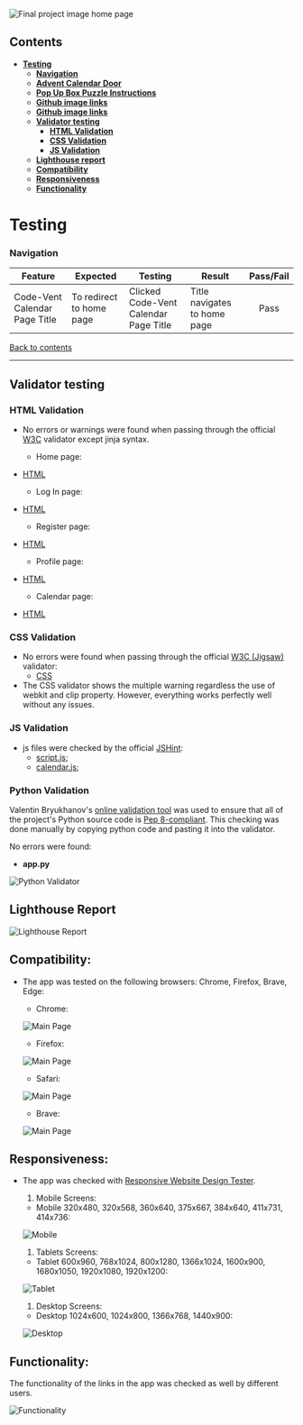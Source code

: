 ![Final project image home page](documentation/)

## **Contents**

* [**Testing**](#testing)
  * [**Navigation**](#navigation)
  * [**Advent Calendar Door**](#advent-calendar-door)
  * [**Pop Up Box Puzzle Instructions**](#pop-up-box-puzzle-instructions)
  * [**Github image links**](#github-image-links)
  * [**Github image links**](#github-image-links)
  * [**Validator testing**](#Validator-testing)
    * [**HTML Validation**](#HTML-Validation)
    * [**CSS Validation**](#CSS-Validation)
    * [**JS Validation**](#JS-Validation)
  * [**Lighthouse report**](#Lighthouse-Report)
  * [**Compatibility**](#Compatibility)
  * [**Responsiveness**](#Responsiveness)
  * [**Functionality**](#Functionality)

# **Testing**

### **Navigation** 

| Feature      | Expected          | Testing  | Result | Pass/Fail |
|-------------|-------------|-----|----------|:----:|
| Code-Vent Calendar Page Title | To redirect to home page | Clicked Code-Vent Calendar Page Title | Title navigates to home page | Pass |












[Back to contents](#contents)

---

## Validator testing

### HTML Validation

- No errors or warnings were found when passing through the official [W3C](https://validator.w3.org/) validator except jinja syntax.

    - Home page:
* [HTML](https://validator.w3.org/nu/?doc=http%3A%2F%2Fempowere.herokuapp.com%2Fhome)

    - Log In page:
* [HTML](https://validator.w3.org/nu/?doc=http%3A%2F%2Fempowere.herokuapp.com%2Flogin)

    - Register page:
* [HTML](https://validator.w3.org/nu/?doc=http%3A%2F%2Fempowere.herokuapp.com%2Fregister)

    - Profile page:
* [HTML](documentation/testing/profilehtmlvalidator.png)

    - Calendar page:
* [HTML](documentation/testing/calendarhtmlvalidator.png)

### CSS Validation

- No errors were found when passing through the official [W3C (Jigsaw)](https://jigsaw.w3.org/css-validator/#validate_by_uri) validator: 
    * [CSS](https://jigsaw.w3.org/css-validator/validator?uri=https%3A%2F%2Fmanni8436.github.io%2Fhackvent-calendar%2F&profile=css3svg&usermedium=all&warning=1&vextwarning=&lang=en)
- The CSS validator shows the multiple warning regardless the use of webkit and clip property. However, everything works perfectly well without any issues.


### JS Validation
*  js files were checked by the official [JSHint](https://jshint.com/):
    * [script.js](documentation/testing/testing_hintjs_script.png);
    * [calendar.js](documentation/testing/testing_hintjs_calendar.png);

### Python Validation
Valentin Bryukhanov's [online validation tool](http://pep8online.com/) was used to ensure that all of the project's Python source code is [Pep 8-compliant](https://legacy.python.org/dev/peps/pep-0008/). This checking was done manually by copying python code and pasting it into the validator.

No errors were found:

- **app.py**

![Python Validator](documentation/testing/testing_python.png)


## Lighthouse Report

![Lighthouse Report](documentation/)

## Compatibility:

+ The app was tested on the following browsers: Chrome, Firefox, Brave, Edge:

  - Chrome:

  ![Main Page](documentation/testing/browser_chrome.gif)
  
  - Firefox:

  ![Main Page](documentation/testing/browser_firefox.gif)

  - Safari:

  ![Main Page](documentation/testing/browser_safari.gif)
  - Brave:

  ![Main Page](documentation/testing/browser_brave.png)
## Responsiveness:

+ The app was checked with [Responsive Website Design Tester](https://responsivedesignchecker.com/).

  1. Mobile Screens:

    - Mobile 320x480, 320x568, 360x640, 375x667, 384x640, 411x731, 414x736:

     ![Mobile](documentation/responsiveness/responsiveness_mobile_devices.gif)

      
  1. Tablets Screens:

    - Tablet 600x960, 768x1024, 800x1280, 1366x1024, 1600x900, 1680x1050, 1920x1080, 1920x1200:
        
    ![Tablet](documentation/responsiveness/responsiveness_tablet_devices.gif)
      
  1. Desktop Screens:

    - Desktop 1024x600, 1024x800, 1366x768, 1440x900:
        
    ![Desktop](documentation/responsiveness/responsiveness_desktop_devices.gif)


## Functionality:

The functionality of the links in the app was checked as well by different users.

 ![Functionality](documentation/responsiveness/observe_functionality.gif)